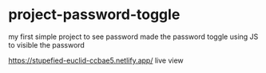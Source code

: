 # project-password-toggle
my first simple project to see password 
made the password toggle using JS to visible the password

https://stupefied-euclid-ccbae5.netlify.app/  live view
